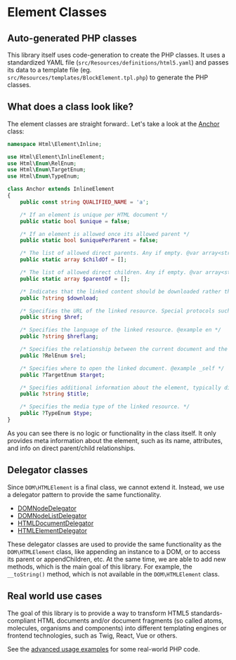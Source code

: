 # Element Classes

## Auto-generated PHP classes

This library itself uses code-generation to create the PHP classes. It uses a standardized YAML file (`src/Resources/definitions/html5.yaml`) and passes its data to a template file (eg. `src/Resources/templates/BlockElement.tpl.php`) to generate the PHP classes.

## What does a class look like?

The element classes are straight forward:. Let's take a look at the [Anchor](https://github.com/vardumper/extended-htmldocument/blob/main//src/Element/Inline/Anchor.php) class:

```php
namespace Html\Element\Inline;

use Html\Element\InlineElement;
use Html\Enum\RelEnum;
use Html\Enum\TargetEnum;
use Html\Enum\TypeEnum;

class Anchor extends InlineElement
{
    public const string QUALIFIED_NAME = 'a';

    /* If an element is unique per HTML document */
    public static bool $unique = false;

    /* If an element is allowed once its allowed parent */
    public static bool $uniquePerParent = false;

    /* The list of allowed direct parents. Any if empty. @var array<string> */
    public static array $childOf = [];

    /* The list of allowed direct children. Any if empty. @var array<string> */
    public static array $parentOf = [];

    /* Indicates that the linked content should be downloaded rather than displayed. @example filename.pdf */
    public ?string $download;

    /* Specifies the URL of the linked resource. Special protocols such as mailto: or tel: can be used @required */
    public string $href;

    /* Specifies the language of the linked resource. @example en */
    public ?string $hreflang;

    /* Specifies the relationship between the current document and the linked document. */
    public ?RelEnum $rel;

    /* Specifies where to open the linked document. @example _self */
    public ?TargetEnum $target;

    /* Specifies additional information about the element, typically displayed as a tooltip. */
    public ?string $title;

    /* Specifies the media type of the linked resource. */
    public ?TypeEnum $type;
}
```

As you can see there is no logic or functionality in the class itself. It only provides meta information about the element, such as its name, attributes, and info on direct parent/child relationships.

## Delegator classes

Since `DOM\HTMLElement` is a final class, we cannot extend it. Instead, we use a delegator pattern to provide the same functionality.

* [DOMNodeDelegator](https://github.com/vardumper/extended-htmldocument/blob/main//src/Delegator/DOMNodeDelegator.php)
* [DOMNodeListDelegator](https://github.com/vardumper/extended-htmldocument/blob/main//src/Delegator/DOMNodeListDelegator.php)
* [HTMLDocumentDelegator](https://github.com/vardumper/extended-htmldocument/blob/main//src/Delegator/HTMLDocumentDelegator.php)
* [HTMLElementDelegator](https://github.com/vardumper/extended-htmldocument/blob/main//src/Delegator/HTMLElementDelegator.php)

These delegator classes are used to provide the same functionality as the `DOM\HTMLElement` class, like appending an instance to a DOM, or to access its parent or appendChildren, etc.
At the same time, we are able to add new methods, which is the main goal of this library. For example, the `__toString()` method, which is not available in the `DOM\HTMLElement` class.

## Real world use cases
The goal of this library is to provide a way to transform HTML5 standards-compliant HTML documents and/or document fragments (so called atoms, molecules, organisms and components) into different templating engines or frontend technologies, such as Twig, React, Vue or others.

See the [advanced usage examples](./advanced-examples) for some real-world PHP code.
